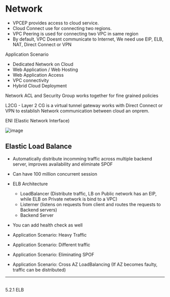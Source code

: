 # Network
- VPCEP provides access to cloud service.
- Cloud Connect use for connecting two regions.
- VPC Peering is used for connecting two VPC in same region 
- By default, VPC Doesnt communicate to Internet, We need use EIP, ELB, NAT, Direct Connect or VPN 

Application Scenario 
- Dedicated Network on Cloud 
- Web Application / Web Hosting 
- Web Application Access 
- VPC connectivity
- Hybrid Cloud Deployment 

Network ACL and Security Group works together for fine grained policies <br>

L2CG - Layer 2 CG is a virtual tunnel gateway works with Direct Connect or VPN to establish Network communication between cloud an onprem.


ENI (Elastic Network Interface)



![image](https://github.com/user-attachments/assets/661e64e3-12cc-45b8-8991-3e6585a0b0e5)

## Elastic Load Balance
- Automatically distribute incomming traffic across multiple backend server,  improves availability and eliminate SPOF
- Can have 100 million concurrent session
- ELB Architecture
  - LoadBalancer (Distribute traffic, LB on Public network has an EIP, while ELB on Private network is bind to a VPC)
  - Listerner (listens on requests from client and routes the requests to Backend servers)
  - Backend Server 
- You can add health check as well 

- Application Scenario: Heavy Traffic 
- Application Scenario: Different traffic
- Application Scenario: Eliminating SPOF 
- Application Scenario: Cross AZ LoadBalancing (If AZ becomes faulty, traffic can be distributed) 


----

<br>
5.2.1 ELB
